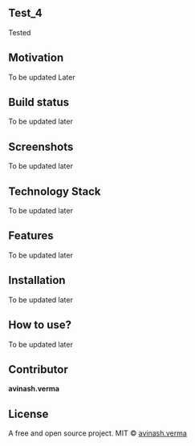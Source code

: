 ## Test_4
Tested

## Motivation
To be updated Later

## Build status
To be updated later

## Screenshots
To be updated later

## Technology Stack
To be updated later

## Features
To be updated later

## Installation
To be updated later

## How to use?
To be updated later

## Contributor

**avinash.verma**

## License
A free and open source project.
MIT © [avinash.verma]()